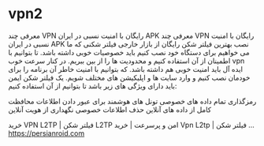 # vpn2
معرفی چند VPN رایگان با امنیت نسبی در ایران APK
معرفی چند VPN رایگان با امنیت نسبی در ایران APK
نصب بهترین فیلتر شکن رایگان از بازار خارجی
فیلتر شکنی که ما می‌ خواهیم برای دستگاه خود نصب کنیم باید خصوصیات خوبی داشته باشد. تا بتوانیم با اطمینان از آن استفاده کنیم و محدودیت‌ ها را از بین ببریم. در کنار سرعت خوب vpn ایده آل باید امنیت خوبی هم داشته باشد. که بتوانیم با امنیت خاطر آن برنامه را برای خودمان نصب کنیم و وارد سایت‌ ها و اپلیکیشن‌ های مختلف شویم.
یک فیلتر شکن ایمن باید دارای ویژگی‌ های زیر باشد تا بتوانیم از آن استفاده کنیم:

رمزگذاری تمام داده‌ های خصوصی
تونل‌ های هوشمند برای عبور دادن اطلاعات
محافظت کامل از داده‌ های آنلاین
حذف اطلاعات خصوصی
نگهداری از هویت آنلاین

خرید VPN L2TP | فیلتر شکن L2TP امن و پرسرعت | خرید Vpn L2tp | فیلتر شکن ...
https://persianroid.com
